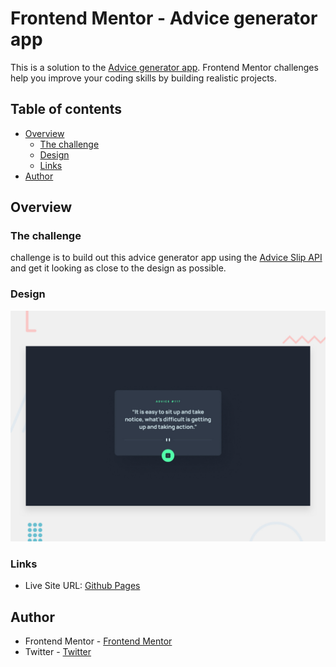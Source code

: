# Frontend Mentor - Advice generator app

This is a solution to the [Advice generator app](https://www.frontendmentor.io/challenges/advice-generator-app-QdUG-13db/hub/advicegenerator-TVyXonXrc1). Frontend Mentor challenges help you improve your coding skills by building realistic projects. 

## Table of contents

- [Overview](#overview)
  - [The challenge](#the-challenge)
  - [Design](#design)
  - [Links](#links)
- [Author](#author)
## Overview


### The challenge

challenge is to build out this advice generator app using the [Advice Slip API](https://api.adviceslip.com) and get it looking as close to the design as possible.

 ### Design
![Design preview for the REST Countries API with color theme switcher coding challenge](./design/desktop-preview.jpg)


### Links

- Live Site URL: [Github Pages](https://ma7moudemam.github.io/advice-generator/)


## Author

- Frontend Mentor - [Frontend Mentor](https://www.frontendmentor.io/profile/ma7moudemam)
- Twitter - [Twitter](https://twitter.com/m7moud_emam2)



